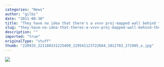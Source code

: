```yaml
---
categories: "News"
author: "gilbi"
date: "2011-08-30"
title: "They have no idea that there's a vvvv proj-mapped wall behind them (top-left)"
slug: "they-have-no-idea-that-theres-a-vvvv-proj-mapped-wall-behind-them-(top-left)"
description: ""
imported: "true"
originalType: "stuff"
thumb: "220933_221180331225409_129541123722664_1012783_271985_o.jpg"
---
```



![](220933_221180331225409_129541123722664_1012783_271985_o.jpg) 

